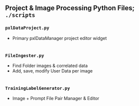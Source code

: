  ## Project & Image Processing Python Files; `./scripts`
 
### `pxlDataProject.py`
 - Primary pxlDataManager project editor widget
<br><br>


### `FileIngester.py`
 - Find Folder images & correlated data
 - Add, save, modify User Data per image
<br><br>


### `TrainingLabelGenerator.py`
 - Image + Prompt File Pair Manager & Editor
<br><br>
